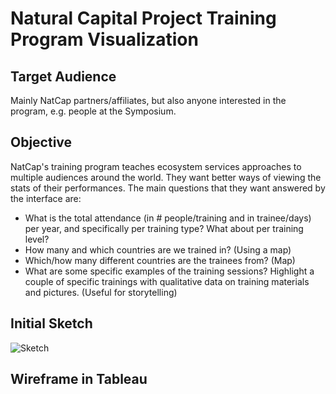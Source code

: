 # Natural Capital Project Training Program Visualization

## Target Audience
Mainly NatCap partners/affiliates, but also anyone interested in the program, e.g. people at the Symposium.

## Objective
NatCap's training program teaches ecosystem services approaches to multiple audiences around the world. They want better ways of viewing the stats of their performances. The main questions that they want answered by the interface are:

- What is the total attendance (in # people/training and in trainee/days) per year, and specifically per training type? What about per training level?
- How many and which countries are we trained in? (Using a map)
- Which/how many different countries are the trainees from? (Map)
- What are some specific examples of the training sessions? Highlight a couple of specific trainings with qualitative data on training materials and pictures. (Useful for storytelling)

## Initial Sketch

![Sketch](https://raw.githubusercontent.com/dogatekin/natcap-training-viz/master/Sketches/InitialSketch.png)

## Wireframe in Tableau


